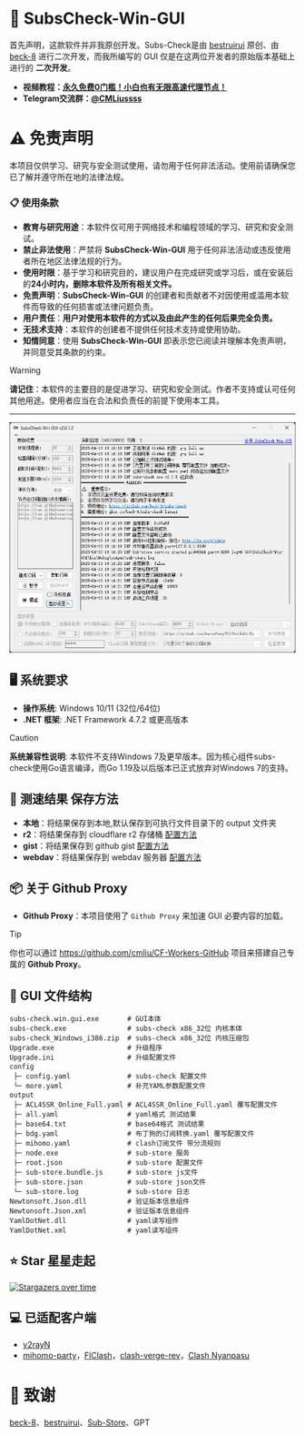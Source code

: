 # 🚀 SubsCheck-Win-GUI
首先声明，这款软件并非我原创开发。Subs-Check是由 [bestruirui](https://github.com/bestruirui/BestSub) 原创、由 [beck-8](https://github.com/beck-8/subs-check) 进行二次开发，而我所编写的 GUI 仅是在这两位开发者的原始版本基础上进行的 **二次开发**。

- **视频教程：[永久免费0门槛！小白也有无限高速代理节点！](https://youtu.be/sS9Tuf1PCyc)**
- **Telegram交流群：[@CMLiussss](https://t.me/CMLiussss)**

# ⚠️ 免责声明
本项目仅供学习、研究与安全测试使用，请勿用于任何非法活动。使用前请确保您已了解并遵守所在地的法律法规。

### 📋 使用条款

- **教育与研究用途**：本软件仅可用于网络技术和编程领域的学习、研究和安全测试。
- **禁止非法使用**：严禁将 **SubsCheck-Win-GUI** 用于任何非法活动或违反使用者所在地区法律法规的行为。
- **使用时限**：基于学习和研究目的，建议用户在完成研究或学习后，或在安装后的**24小时内，删除本软件及所有相关文件。**
- **免责声明**：**SubsCheck-Win-GUI** 的创建者和贡献者不对因使用或滥用本软件而导致的任何损害或法律问题负责。
- **用户责任**：**用户对使用本软件的方式以及由此产生的任何后果完全负责。**
- **无技术支持**：本软件的创建者不提供任何技术支持或使用协助。
- **知情同意**：使用 **SubsCheck-Win-GUI** 即表示您已阅读并理解本免责声明，并同意受其条款的约束。

> [!WARNING]
> **请记住**：本软件的主要目的是促进学习、研究和安全测试。作者不支持或认可任何其他用途。使用者应当在合法和负责任的前提下使用本工具。

---

![GUI](./gui.png)

## 🖥️ 系统要求
- **操作系统**: Windows 10/11 (32位/64位)
- **.NET 框架**: .NET Framework 4.7.2 或更高版本

> [!CAUTION]
> **系统兼容性说明**: 本软件不支持Windows 7及更早版本。因为核心组件subs-check使用Go语言编译，而Go 1.19及以后版本已正式放弃对Windows 7的支持。

## 💾 测速结果 保存方法

- **本地**：将结果保存到本地,默认保存到可执行文件目录下的 output 文件夹
- **r2**：将结果保存到 cloudflare r2 存储桶 [配置方法](https://github.com/beck-8/subs-check/blob/master/doc/r2.md)
- **gist**：将结果保存到 github gist [配置方法](https://github.com/beck-8/subs-check/blob/master/doc/gist.md)
- **webdav**：将结果保存到 webdav 服务器 [配置方法](https://github.com/beck-8/subs-check/blob/master/doc/webdav.md)

## 📦 关于 Github Proxy
- **Github Proxy**：本项目使用了 `Github Proxy` 来加速 GUI 必要内容的加载。
> [!Tip]
> 你也可以通过 https://github.com/cmliu/CF-Workers-GitHub 项目来搭建自己专属的 **Github Proxy**。

## 📁 GUI 文件结构
```shell
subs-check.win.gui.exe       # GUI本体
subs-check.exe               # subs-check x86_32位 内核本体  
subs-check_Windows_i386.zip  # subs-check x86_32位 内核压缩包  
Upgrade.exe                  # 升级程序
Upgrade.ini                  # 升级配置文件
config
 ├─ config.yaml              # subs-check 配置文件  
 └─ more.yaml                # 补充YAML参数配置文件  
output
 ├─ ACL4SSR_Online_Full.yaml # ACL4SSR_Online_Full.yaml 覆写配置文件
 ├─ all.yaml                 # yaml格式 测试结果
 ├─ base64.txt               # base64格式 测试结果
 ├─ bdg.yaml                 # 布丁狗的订阅转换.yaml 覆写配置文件
 ├─ mihomo.yaml              # clash订阅文件 带分流规则
 ├─ node.exe                 # sub-store 服务
 ├─ root.json                # sub-store 配置文件
 ├─ sub-store.bundle.js      # sub-store js文件
 ├─ sub-store.json           # sub-store json文件
 └─ sub-store.log            # sub-store 日志
Newtonsoft.Json.dll          # 验证版本信息组件
Newtonsoft.Json.xml          # 验证版本信息组件
YamlDotNet.dll               # yaml读写组件
YamlDotNet.xml               # yaml读写组件
```

## ⭐ Star 星星走起
[![Stargazers over time](https://starchart.cc/cmliu/SubsCheck-Win-GUI.svg?variant=adaptive)](https://starchart.cc/cmliu/SubsCheck-Win-GUI)

## 💻 已适配客户端
   - [v2rayN](https://github.com/2dust/v2rayN)
   - [mihomo-party](https://github.com/mihomo-party-org/mihomo-party)，[FlClash](https://github.com/chen08209/FlClash)，[clash-verge-rev](https://github.com/clash-verge-rev/clash-verge-rev)，[Clash Nyanpasu](https://github.com/keiko233/clash-nyanpasu)

# 🙏 致谢
[beck-8](https://github.com/beck-8/subs-check)、[bestruirui](https://github.com/bestruirui/BestSub)、[Sub-Store](https://github.com/sub-store-org/Sub-Store)、GPT
